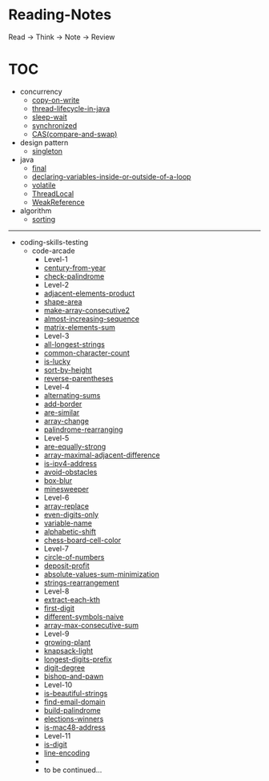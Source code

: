 # Reading-Notes
Read → Think → Note → Review



# TOC

- concurrency
   - [copy-on-write](concurrency/copy-on-write.md)
   - [thread-lifecycle-in-java](concurrency/thread-lifecycle-in-java.md)
   - [sleep-wait]( /concurrency/sleep-wait.md)
   - [synchronized](/concurrency/synchronized.md)
   - [CAS(compare-and-swap)](/concurrency/compare-and-swap.md)
- design pattern
   - [singleton](/design-pattern/singleton.md)
- java
   - [final](/java/final.md)
   - [declaring-variables-inside-or-outside-of-a-loop](/java/declaring-variables-inside-or-outside-of-a-loop.md)
   - [volatile](/java/volatile.md)
   - [ThreadLocal](/java/ThreadLocal.md)
   - [WeakReference](/java/WeakReference.md)
- algorithm
   - [sorting](/algorithm/sort.md)




---



- coding-skills-testing
  - code-arcade
    - Level-1
    - [century-from-year](/coding/code-arcade/century-from-year.md)
    - [check-palindrome](/coding/code-arcade/check-palindrome.md)
    - Level-2
    - [adjacent-elements-product](/coding/code-arcade/adjacent-elements-product.md)
    - [shape-area](/coding/code-arcade/shape-area.md)
    - [make-array-consecutive2](/coding/code-arcade/make-array-consecutive2.md)
    - [almost-increasing-sequence](/coding/code-arcade/almost-increasing-sequence.md)
    - [matrix-elements-sum](/coding/code-arcade/matrix-elements-sum.md)
    - Level-3
    - [all-longest-strings](/coding/code-arcade/all-longest-strings.md)
    - [common-character-count](/coding/code-arcade/common-character-count.md)
    - [is-lucky](/coding/code-arcade/is-lucky.md)
    - [sort-by-height](/coding/code-arcade/sort-by-height.md)
    - [reverse-parentheses](/coding/code-arcade/reverse-parentheses.md)
    - Level-4
    - [alternating-sums](/coding/code-arcade/alternating-sums.md)
    - [add-border](/coding/code-arcade/add-border.md)
    - [are-similar](/coding/code-arcade/are-similar.md)
    - [array-change](/coding/code-arcade/array-change.md)
    - [palindrome-rearranging](/coding/code-arcade/palindrome-rearranging.md)
    - Level-5
    - [are-equally-strong](/coding/code-arcade/are-equally-strong.md)
    - [array-maximal-adjacent-difference](/coding/code-arcade/array-maximal-adjacent-difference.md)
    - [is-ipv4-address](/coding/code-arcade/is-ipv4-address.md)
    - [avoid-obstacles](/coding/code-arcade/avoid-obstacles.md)
    - [box-blur](/coding/code-arcade/box-blur.md)
    - [minesweeper](/coding/code-arcade/minesweeper.md)
    - Level-6
    - [array-replace](/coding/code-arcade/array-replace.md)
    - [even-digits-only](/coding/code-arcade/even-digits-only.md)
    - [variable-name](/coding/code-arcade/variable-name.md)
    - [alphabetic-shift](/coding/code-arcade/alphabetic-shift.md)
    - [chess-board-cell-color](/coding/code-arcade/chess-board-cell-color.md)
    - Level-7
    - [circle-of-numbers](/coding/code-arcade/circle-of-numbers.md)
    - [deposit-profit](/coding/code-arcade/deposit-profit.md)
    - [absolute-values-sum-minimization](/coding/code-arcade/absolute-values-sum-minimization.md)
    - [strings-rearrangement](/coding/code-arcade/strings-rearrangement.md)
    - Level-8
    - [extract-each-kth](/coding/code-arcade/extract-each-kth.md)
    - [first-digit](/coding/code-arcade/first-digit.md)
    - [different-symbols-naive](/coding/code-arcade/different-symbols-naive.md)
    - [array-max-consecutive-sum](/coding/code-arcade/array-max-consecutive-sum.md)
    - Level-9
    - [growing-plant](/coding-code-arcade/growing-plant.md)
    - [knapsack-light](/coding/code-arcade/knapsack-light.md)
    - [longest-digits-prefix](/coding/code-arcade/longest-digits-prefix.md)
    - [digit-degree](/coding/code-arcade/digit-degree.md)
    - [bishop-and-pawn](/coding/code-arcade/bishop-and-pawn.md)
    - Level-10
    - [is-beautiful-strings](/coding/code-arcade/is-beautiful-strings.md)
    - [find-email-domain](/coding/code-arcade/find-email-domain.md)
    - [build-palindrome](/coding/code-arcade/build-palindrome.md)
    - [elections-winners](/coding/code-arcade/elections-winners.md)
    - [is-mac48-address](/coding/code-arcade/is-mac48-address.md)
    - Level-11
    - [is-digit](/coding/code-arcade/is-digit.md)
    - [line-encoding](/coding/code-arcade/line-encoding.md)
    - ​
    - to be continued...


